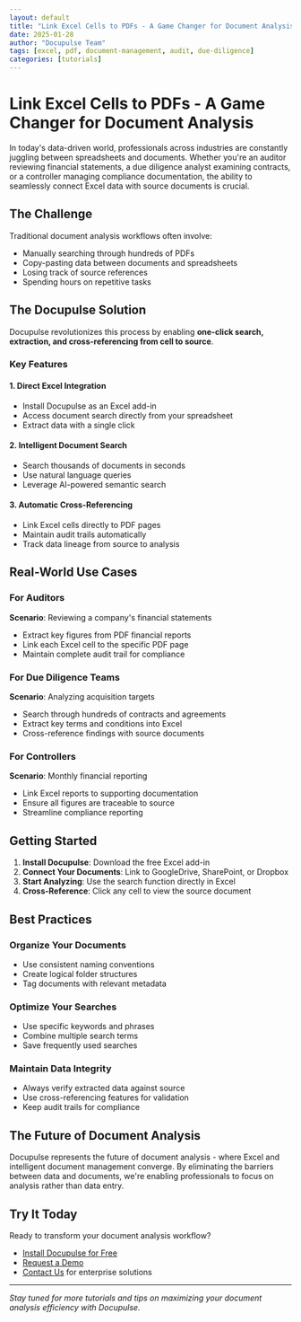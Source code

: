 ```yaml
---
layout: default
title: "Link Excel Cells to PDFs - A Game Changer for Document Analysis"
date: 2025-01-28
author: "Docupulse Team"
tags: [excel, pdf, document-management, audit, due-diligence]
categories: [tutorials]
---
```


# Link Excel Cells to PDFs - A Game Changer for Document Analysis

In today's data-driven world, professionals across industries are constantly juggling between spreadsheets and documents. Whether you're an auditor reviewing financial statements, a due diligence analyst examining contracts, or a controller managing compliance documentation, the ability to seamlessly connect Excel data with source documents is crucial.

## The Challenge

Traditional document analysis workflows often involve:
- Manually searching through hundreds of PDFs
- Copy-pasting data between documents and spreadsheets
- Losing track of source references
- Spending hours on repetitive tasks

## The Docupulse Solution

Docupulse revolutionizes this process by enabling **one-click search, extraction, and cross-referencing from cell to source**.

### Key Features

#### 1. Direct Excel Integration
- Install Docupulse as an Excel add-in
- Access document search directly from your spreadsheet
- Extract data with a single click

#### 2. Intelligent Document Search
- Search thousands of documents in seconds
- Use natural language queries
- Leverage AI-powered semantic search

#### 3. Automatic Cross-Referencing
- Link Excel cells directly to PDF pages
- Maintain audit trails automatically
- Track data lineage from source to analysis

## Real-World Use Cases

### For Auditors
**Scenario**: Reviewing a company's financial statements
- Extract key figures from PDF financial reports
- Link each Excel cell to the specific PDF page
- Maintain complete audit trail for compliance

### For Due Diligence Teams
**Scenario**: Analyzing acquisition targets
- Search through hundreds of contracts and agreements
- Extract key terms and conditions into Excel
- Cross-reference findings with source documents

### For Controllers
**Scenario**: Monthly financial reporting
- Link Excel reports to supporting documentation
- Ensure all figures are traceable to source
- Streamline compliance reporting

## Getting Started

1. **Install Docupulse**: Download the free Excel add-in
2. **Connect Your Documents**: Link to GoogleDrive, SharePoint, or Dropbox
3. **Start Analyzing**: Use the search function directly in Excel
4. **Cross-Reference**: Click any cell to view the source document

## Best Practices

### Organize Your Documents
- Use consistent naming conventions
- Create logical folder structures
- Tag documents with relevant metadata

### Optimize Your Searches
- Use specific keywords and phrases
- Combine multiple search terms
- Save frequently used searches

### Maintain Data Integrity
- Always verify extracted data against source
- Use cross-referencing features for validation
- Keep audit trails for compliance

## The Future of Document Analysis

Docupulse represents the future of document analysis - where Excel and intelligent document management converge. By eliminating the barriers between data and documents, we're enabling professionals to focus on analysis rather than data entry.

## Try It Today

Ready to transform your document analysis workflow? 

- [Install Docupulse for Free](https://docupulse.org)
- [Request a Demo](https://docupulse.org)
- [Contact Us](https://docupulse.org) for enterprise solutions

---

*Stay tuned for more tutorials and tips on maximizing your document analysis efficiency with Docupulse.*
